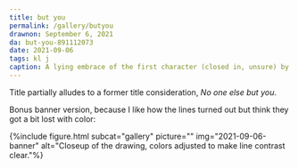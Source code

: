 ```yaml
---
title: but you
permalink: /gallery/butyou
drawnon: September 6, 2021
da: but-you-891112073
date: 2021-09-06
tags: kl j
caption: A lying embrace of the first character (closed in, unsure) by the second (arms loosely wrapped aroud the first’s neck).
---
```

Title partially alludes to a former title consideration, <i>No one else but you</i>.

Bonus banner version, because I like how the lines turned out but think they got a bit lost with color:

{%include figure.html subcat="gallery" picture="" img="2021-09-06-banner" alt="Closeup of the drawing, colors adjusted to make line contrast clear."%}